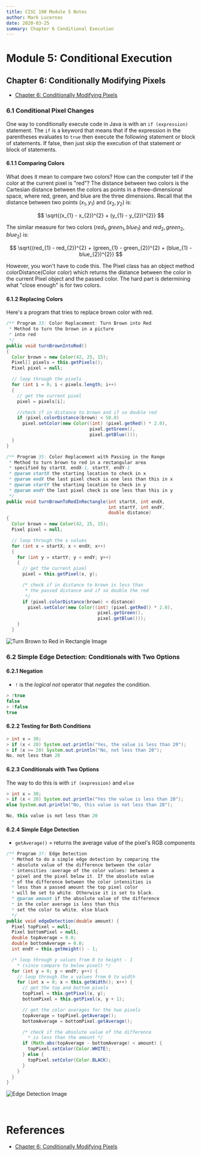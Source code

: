 ```yaml
---
title: CISC 190 Module 5 Notes
author: Mark Lucernas
date: 2020-03-25
summary: Chapter 6 Conditional Execution
---
```



# Module 5: Conditional Execution

## Chapter 6: Conditionally Modifying Pixels

  - [Chapter 6: Conditionally Modifying Pixels](file:../../../../files/spring-2020/CISC-190/module-5/java_book_mediaComp_ch-6.pdf)

### 6.1 Conditional Pixel Changes

One way to conditionally execute code in Java is with an `if (expression)`
statement. The `if` is a keyword that means that if the expression in the
parentheses evaluates to `true` then execute the following statement or block of
statements. If false, then just skip the execution of that statement or block of
statements.

#### 6.1.1 Comparing Colors

What does it mean to compare two colors? How can the computer tell if the color
at the current pixel is "red"? The distance between two colors is the Cartesian
distance between the colors as points in a three-dimensional space, where red,
green, and blue are the three dimensions. Recall that the distance between two
points $(x_{1},\, y_{1})$ and $(x_{2},\, y_{2})$ is:

$$
\sqrt{(x_{1} - x_{2})^{2} + (y_{1} - y_{2})^{2}}
$$

The similar measure for two colors $(red_{1},\, green_{1},\, blue_{1})$ and
$red_{2},\, green_{2},\, blue_{2})$ is:

$$
\sqrt{(red_{1} - red_{2})^{2} + (green_{1} - green_{2})^{2} + (blue_{1} -
blue_{2})^{2}}
$$

However, you won't have to code this. The Pixel class has an object method
colorDistance(Color color) which returns the distance between the color in the
current Pixel object and the passed color. The hard part is determining what
"close enough" is for two colors.

#### 6.1.2 Replacing Colors

Here's a program that tries to replace brown color with red.

```java
/** Program 33: Color Replacement: Turn Brown into Red
 * Method to turn the brown in a picture
 * into red
 */
public void turnBrownIntoRed()
{
  Color brown = new Color(42, 25, 15);
  Pixel[] pixels = this.getPixels();
  Pixel pixel = null;

  // loop through the pixels
  for (int i = 0; i < pixels.length; i++)
  {
    // get the current pixel
    pixel = pixels[i];

    //check if in distance to brown and if so double red
    if (pixel.colorDistance(brown) < 50.0)
      pixel.setColor(new Color((int) (pixel.getRed() * 2.0),
                               pixel.getGreen(),
                               pixel.getBlue()));
  }
}
```

```java
/** Program 35: Color Replacement with Passing in the Range
 * Method to turn brown to red in a rectangular area
 * specified by startX, endX-1, startY, endY-1
 * @param startX the starting location to check in x
 * @param endX the last pixel check is one less than this in x
 * @param startY the starting location to check in y
 * @param endY the last pixel check is one less than this in y
 */
public void turnBrownToRedInRectangle(int startX, int endX,
                                      int startY, int endY,
                                      double distance)
{
  Color brown = new Color(42, 25, 15);
  Pixel pixel = null;

  // loop through the x values
  for (int x = startX; x < endX; x++)
  {
    for (int y = startY; y < endY; y++)
    {
      // get the current pixel
      pixel = this.getPixel(x, y);

      /* check if in distance to brown is less than
       * the passed distance and if so double the red
       */
      if (pixel.colorDistance(brown) < distance)
        pixel.setColor(new Color((int) (pixel.getRed() * 2.0),
                                  pixel.getGreen(),
                                  pixel.getBlue()));
    }
  }
```

![Turn Brown to Red in Rectangle Image](file:../../../../files/spring-2020/CISC-190/module-5/program-35_turnBrownToRedInRectangle.png)

### 6.2 Simple Edge Detection: Conditionals with Two Options

#### 6.2.1 Negation

  - `!` is the _logical not_ operator that _negates_ the condition.

```java
> !true
false
> !false
true
```

#### 6.2.2 Testing for Both Conditions

```java
> int x = 30;
> if (x < 20) System.out.println("Yes, the value is less than 20");
> if (x >= 20) System.out.println("No, not less than 20");
No, not less than 20
```

#### 6.2.3 Conditionals with Two Options

The way to do this is with `if (expression)` and `else`

```java
> int x = 30;
> if (x < 20) System.out.println("Yes the value is less than 20");
else System.out.println("No, this value is not less than 20");

No, this value is not less than 20
```

#### 6.2.4 Simple Edge Detection

  - `getAverage()` = returns the average value of the pixel's RGB components

```java
/** Program 37: Edge Detection
  * Method to do a simple edge detection by comparing the
  * absolute value of the difference between the color
  * intensities (average of the color values) between a
  * pixel and the pixel below it. If the absolute value
  * of the difference between the color intensities is
  * less than a passed amount the top pixel color
  * will be set to white. Otherwise it is set to black.
  * @param amount if the absolute value of the difference
  * in the color average is less than this
  * set the color to white, else black
  */
public void edgeDetection(double amount) {
  Pixel topPixel = null;
  Pixel bottomPixel = null;
  double topAverage = 0.0;
  double bottomAverage = 0.0;
  int endY = this.getHeight() - 1;

  /* loop through y values from 0 to height - 1
    * (since compare to below pixel) */
  for (int y = 0; y < endY; y++) {
    // loop through the x values from 0 to width
    for (int x = 0; x < this.getWidth(); x++) {
      // get the top and bottom pixels
      topPixel = this.getPixel(x, y);
      bottomPixel = this.getPixel(x, y + 1);

      // get the color averages for the two pixels
      topAverage = topPixel.getAverage();
      bottomAverage = bottomPixel.getAverage();

      /* check if the absolute value of the difference
        * is less than the amount */
      if (Math.abs(topAverage - bottomAverage) < amount) {
        topPixel.setColor(Color.WHITE);
      } else {
        topPixel.setColor(Color.BLACK);
      }
    }
  }
}
```

![Edge Detection Image](file:../../../../files/spring-2020/CISC-190/module-5/program-37_edgeDetection.png)


<br>

# References

  - [Chapter 6: Conditionally Modifying Pixels](file:../../../../files/spring-2020/CISC-190/module-5/java_book_mediaComp_ch-6.pdf)

